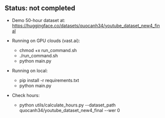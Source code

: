 ## Status: not completed ##

- Demo 50-hour dataset at: https://huggingface.co/datasets/quocanh34/youtube_dataset_new4_final

- Running on GPU clouds (vast.ai): 
    - chmod +x run_command.sh
    - ./run_command.sh
    - python main.py

- Running on local:
    - pip install -r requirements.txt 
    - python main.py
    
- Check hours:
    - python utils/calculate_hours.py --dataset_path quocanh34/youtube_dataset_new4_final --wer 0
